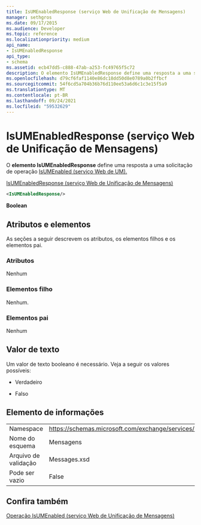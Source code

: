 ```yaml
---
title: IsUMEnabledResponse (serviço Web de Unificação de Mensagens)
manager: sethgros
ms.date: 09/17/2015
ms.audience: Developer
ms.topic: reference
ms.localizationpriority: medium
api_name:
- IsUMEnabledResponse
api_type:
- schema
ms.assetid: ecb47dd5-c888-47ab-a253-fc49765f5c72
description: O elemento IsUMEnabledResponse define uma resposta a uma solicitação de operação IsUMEnabled (serviço Web de UM).
ms.openlocfilehash: d79cf6faf1140e86dc18dd50d8e0789a0b2ffbcf
ms.sourcegitcommit: 54f6cd5a704b36b76d110ee53a6d6c1c3e15f5a9
ms.translationtype: MT
ms.contentlocale: pt-BR
ms.lasthandoff: 09/24/2021
ms.locfileid: "59532629"
---
```

# <a name="isumenabledresponse-um-web-service"></a>IsUMEnabledResponse (serviço Web de Unificação de Mensagens)

O **elemento IsUMEnabledResponse** define uma resposta a uma solicitação de operação [IsUMEnabled (serviço Web de UM).](isumenabled-operation-um-web-service.md) 
  
[IsUMEnabledResponse (serviço Web de Unificação de Mensagens)](isumenabledresponse-um-web-service.md)
  
```xml
<IsUMEnabledResponse/>
```

 **Boolean**
## <a name="attributes-and-elements"></a>Atributos e elementos

As seções a seguir descrevem os atributos, os elementos filhos e os elementos pai.
  
### <a name="attributes"></a>Atributos

Nenhum
  
### <a name="child-elements"></a>Elementos filho

Nenhum.
  
### <a name="parent-elements"></a>Elementos pai

Nenhum
  
## <a name="text-value"></a>Valor de texto

Um valor de texto booleano é necessário. Veja a seguir os valores possíveis:
  
- Verdadeiro
    
- Falso
    
## <a name="element-information"></a>Elemento de informações

|||
|:-----|:-----|
|Namespace  <br/> |https://schemas.microsoft.com/exchange/services/2006/messages  <br/> |
|Nome do esquema  <br/> |Mensagens  <br/> |
|Arquivo de validação  <br/> |Messages.xsd  <br/> |
|Pode ser vazio  <br/> |False  <br/> |
   
## <a name="see-also"></a>Confira também



[Operação IsUMEnabled (serviço Web de Unificação de Mensagens)](isumenabled-operation-um-web-service.md)

